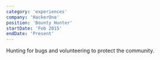 ```yaml
---
category: 'experiences'
company: 'HackerOne'
position: 'Bounty Hunter'
startDate: 'Feb 2015'
endDate: 'Present'
---
```


Hunting for bugs and volunteering to protect the community.
